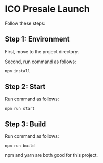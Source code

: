 # ICO Presale Launch

Follow these steps:

## Step 1: Environment

First, move to the project directory.

Second, run command as follows:

`npm install`

## Step 2: Start

Run command as follows:

`npm run start`

## Step 3: Build

Run command as follows:

`npm run build`

npm and yarn are both good for this project.
